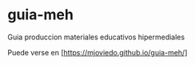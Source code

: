 # guia-meh
Guia produccion materiales educativos hipermediales

Puede verse en [https://mjoviedo.github.io/guia-meh/]
